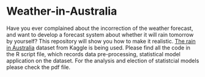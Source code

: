 # Weather-in-Australia

Have you ever complained about the incorrection of the weather forecast, and want to develop a forecast system about whether it will rain tomorrow by yourself? This repository will show you how to make it realistic. [The rain in Australia](https://www.kaggle.com/jsphyg/weather-dataset-rattle-package) dataset from Kaggle is being used. Please find all the code in the R script file, which records data pre-processing, statistical model application on the dataset. For the analysis and election of statistcial models please check the pdf file.
